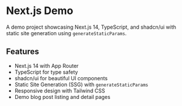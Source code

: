 # Next.js Demo

A demo project showcasing Next.js 14, TypeScript, and shadcn/ui with static site generation using `generateStaticParams`.

## Features

- Next.js 14 with App Router
- TypeScript for type safety
- shadcn/ui for beautiful UI components
- Static Site Generation (SSG) with `generateStaticParams`
- Responsive design with Tailwind CSS
- Demo blog post listing and detail pages